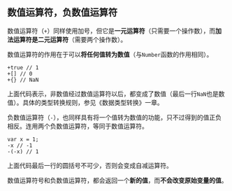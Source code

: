 ## 数值运算符，负数值运算符

数值运算符（`+`）同样使用加号，但它是**一元运算符**（只需要一个操作数），而**加法运算符是二元运算符**（需要两个操作数）。

数值运算符的作用在于可以**将任何值转为数值**（与`Number`函数的作用相同）。

```
+true // 1
+[] // 0
+{} // NaN
```

上面代码表示，非数值经过数值运算符以后，都变成了数值（最后一行`NaN`也是数值）。具体的类型转换规则，参见《数据类型转换》一章。

负数值运算符（`-`），也同样具有将一个值转为数值的功能，只不过得到的值正负相反。连用两个负数值运算符，等同于数值运算符。

```
var x = 1;
-x // -1
-(-x) // 1
```

上面代码最后一行的圆括号不可少，否则会变成自减运算符。

数值运算符号和负数值运算符，都会返回一个**新的值**，而**不会改变原始变量的值**。
